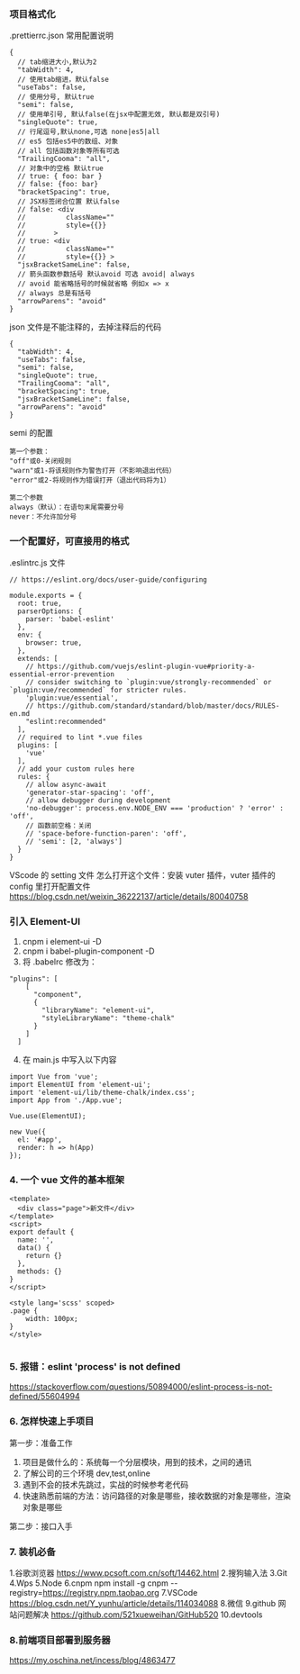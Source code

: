 ### 项目格式化

.prettierrc.json 常用配置说明

```
{
  // tab缩进大小,默认为2
  "tabWidth": 4,
  // 使用tab缩进，默认false
  "useTabs": false,
  // 使用分号, 默认true
  "semi": false,
  // 使用单引号, 默认false(在jsx中配置无效, 默认都是双引号)
  "singleQuote": true,
  // 行尾逗号,默认none,可选 none|es5|all
  // es5 包括es5中的数组、对象
  // all 包括函数对象等所有可选
  "TrailingCooma": "all",
  // 对象中的空格 默认true
  // true: { foo: bar }
  // false: {foo: bar}
  "bracketSpacing": true,
  // JSX标签闭合位置 默认false
  // false: <div
  //          className=""
  //          style={{}}
  //       >
  // true: <div
  //          className=""
  //          style={{}} >
  "jsxBracketSameLine": false,
  // 箭头函数参数括号 默认avoid 可选 avoid| always
  // avoid 能省略括号的时候就省略 例如x => x
  // always 总是有括号
  "arrowParens": "avoid"
}
```

json 文件是不能注释的，去掉注释后的代码

```
{
  "tabWidth": 4,
  "useTabs": false,
  "semi": false,
  "singleQuote": true,
  "TrailingCooma": "all",
  "bracketSpacing": true,
  "jsxBracketSameLine": false,
  "arrowParens": "avoid"
}
```

semi 的配置

```
第一个参数：
"off"或0-关闭规则
"warn"或1-将该规则作为警告打开（不影响退出代码）
"error"或2-将规则作为错误打开（退出代码将为1）

第二个参数
always（默认）：在语句末尾需要分号
never：不允许加分号
```

### 一个配置好，可直接用的格式

.eslintrc.js 文件

```
// https://eslint.org/docs/user-guide/configuring

module.exports = {
  root: true,
  parserOptions: {
    parser: 'babel-eslint'
  },
  env: {
    browser: true,
  },
  extends: [
    // https://github.com/vuejs/eslint-plugin-vue#priority-a-essential-error-prevention
    // consider switching to `plugin:vue/strongly-recommended` or `plugin:vue/recommended` for stricter rules.
    'plugin:vue/essential',
    // https://github.com/standard/standard/blob/master/docs/RULES-en.md
    "eslint:recommended"
  ],
  // required to lint *.vue files
  plugins: [
    'vue'
  ],
  // add your custom rules here
  rules: {
    // allow async-await
    'generator-star-spacing': 'off',
    // allow debugger during development
    'no-debugger': process.env.NODE_ENV === 'production' ? 'error' : 'off',
    // 函数前空格：关闭
    // 'space-before-function-paren': 'off',
    // 'semi': [2, 'always']
  }
}
```

VScode 的 setting 文件
怎么打开这个文件：安装 vuter 插件，vuter 插件的 config 里打开配置文件
https://blog.csdn.net/weixin_36222137/article/details/80040758

### 引入 Element-UI

1. cnpm i element-ui -D
2. cnpm i babel-plugin-component -D
3. 将 .babelrc 修改为：

```
"plugins": [
    [
      "component",
      {
        "libraryName": "element-ui",
        "styleLibraryName": "theme-chalk"
      }
    ]
  ]
```

4. 在 main.js 中写入以下内容

```
import Vue from 'vue';
import ElementUI from 'element-ui';
import 'element-ui/lib/theme-chalk/index.css';
import App from './App.vue';

Vue.use(ElementUI);

new Vue({
  el: '#app',
  render: h => h(App)
});
```

### 4. 一个 vue 文件的基本框架

```
<template>
  <div class="page">新文件</div>
</template>
<script>
export default {
  name: '',
  data() {
    return {}
  },
  methods: {}
}
</script>

<style lang='scss' scoped>
.page {
    width: 100px;
}
</style>


```

### 5. 报错：eslint 'process' is not defined

https://stackoverflow.com/questions/50894000/eslint-process-is-not-defined/55604994

### 6. 怎样快速上手项目

第一步：准备工作

1. 项目是做什么的：系统每一个分层模块，用到的技术，之间的通讯
2. 了解公司的三个环境 dev,test,online
3. 遇到不会的技术先跳过，实战的时候参考老代码
4. 快速熟悉前端的方法：访问路径的对象是哪些，接收数据的对象是哪些，渲染对象是哪些

第二步：接口入手

### 7. 装机必备

1.谷歌浏览器
https://www.pcsoft.com.cn/soft/14462.html 2.搜狗输入法
3.Git
4.Wps
5.Node
6.cnpm
npm install -g cnpm --registry=https://registry.npm.taobao.org
7.VSCode
https://blog.csdn.net/Y_yunhu/article/details/114034088 8.微信
9.github 网站问题解决
https://github.com/521xueweihan/GitHub520
10.devtools

### 8.前端项目部署到服务器
https://my.oschina.net/incess/blog/4863477